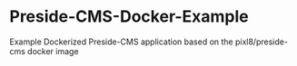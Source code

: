 # Preside-CMS-Docker-Example
Example Dockerized Preside-CMS application based on the pixl8/preside-cms docker image
